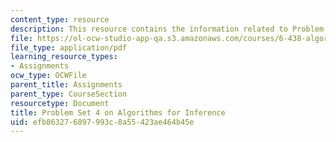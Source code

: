 ```yaml
---
content_type: resource
description: This resource contains the information related to Problem Set 4.
file: https://ol-ocw-studio-app-qa.s3.amazonaws.com/courses/6-438-algorithms-for-inference-fall-2014/efb863276897993c8a55423ae464b45e_MIT6_438F14_ps4.pdf
file_type: application/pdf
learning_resource_types:
- Assignments
ocw_type: OCWFile
parent_title: Assignments
parent_type: CourseSection
resourcetype: Document
title: Problem Set 4 on Algorithms for Inference
uid: efb86327-6897-993c-8a55-423ae464b45e
---
```

